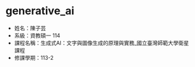 # generative_ai
<ul>
  <li>姓名：陳子芸</li>
  <li>系級：資教碩一 114</li>
  <li>課程名稱：生成式AI：文字與圖像生成的原理與實務_國立臺灣師範大學衛星課程</li>
  <li>修課學期：113-2</li>
</ul>
